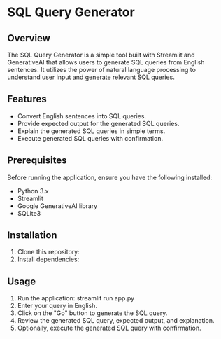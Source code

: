 # SQL Query Generator

## Overview
The SQL Query Generator is a simple tool built with Streamlit and GenerativeAI that allows users to generate SQL queries from English sentences. It utilizes the power of natural language processing to understand user input and generate relevant SQL queries.

## Features
- Convert English sentences into SQL queries.
- Provide expected output for the generated SQL queries.
- Explain the generated SQL queries in simple terms.
- Execute generated SQL queries with confirmation.

## Prerequisites
Before running the application, ensure you have the following installed:
- Python 3.x
- Streamlit
- Google GenerativeAI library
- SQLite3

## Installation
1. Clone this repository:
2. Install dependencies:


## Usage
1. Run the application:
streamlit run app.py
2. Enter your query in English.
3. Click on the "Go" button to generate the SQL query.
4. Review the generated SQL query, expected output, and explanation.
5. Optionally, execute the generated SQL query with confirmation.


